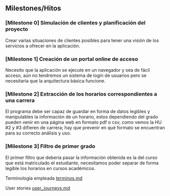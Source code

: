 ## Milestones/Hitos

### [Milestone 0] Simulación de clientes y planificación del proyecto
Crear varias situaciones de clientes posibles para tener una visión de los servicios a ofrecer en la aplicación.


### [Milestone 1] Creación de un portal online de acceso
Necesito que la aplicación se ejecute en un navegador y sea de fácil acceso, aún no tendremos un sistema de login de usuarios pero se necesitaría que la arquitectura básica funcione.

### [Milestone 2] Extracción de los horarios correspondientes a una carrera
El programa debe ser capaz de guardar en forma de datos legibles y manipulables la información de un horario, estos dependiendo del grado pueden venir en una página web en formato pdf o csv, como vemos la HU #2 y #3 difieren de carrera; hay que prevenir en qué formato se encuentran para su correcto análisis y uso.

### [Milestone 3] Filtro de primer grado
El primer filtro que debería pasar la información obtenida es la del curso que está matriculado el estudiante, necesitamos poder separar de forma legible los horarios en cursos académicos.

Terminología empleada [terminos.md](https://github.com/ChinChainis/Proyecto_Reparahorarios_IV2425/blob/Objetivo-1/docs/terminos.md)

User stories [user_journeys.md](https://github.com/ChinChainis/Proyecto_Reparahorarios_IV2425/blob/Objetivo-1/docs/user_stories.md)
